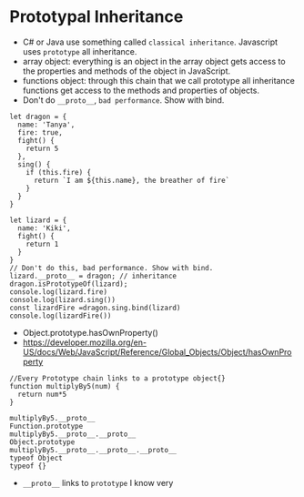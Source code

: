 # Prototypal Inheritance
-  C# or Java use something called ```classical inheritance```. Javascript uses ```prototype``` all inheritance.
- array object: everything is an object in the array object gets access to the properties and methods of the object in JavaScript.
- functions object: through this chain that we call prototype all inheritance functions get access to the methods and properties of objects.
- Don't do ```__proto__```, ```bad performance```. Show with bind.
 
```
let dragon = {
  name: 'Tanya',
  fire: true,
  fight() {
    return 5
  },
  sing() {
    if (this.fire) {
      return `I am ${this.name}, the breather of fire`
    }
  }
}

let lizard = {
  name: 'Kiki',
  fight() {
    return 1
  }
}
// Don't do this, bad performance. Show with bind.
lizard.__proto__ = dragon; // inheritance
dragon.isPrototypeOf(lizard);
console.log(lizard.fire)
console.log(lizard.sing())
const lizardFire =dragon.sing.bind(lizard)
console.log(lizardFire())
```
- Object.prototype.hasOwnProperty()
- https://developer.mozilla.org/en-US/docs/Web/JavaScript/Reference/Global_Objects/Object/hasOwnProperty
```
//Every Prototype chain links to a prototype object{}
function multiplyBy5(num) {
  return num*5
}

multiplyBy5.__proto__
Function.prototype
multiplyBy5.__proto__.__proto__
Object.prototype
multiplyBy5.__proto__.__proto__.__proto__
typeof Object
typeof {}
```
- ```__proto__``` links to ```prototype``` I know very
